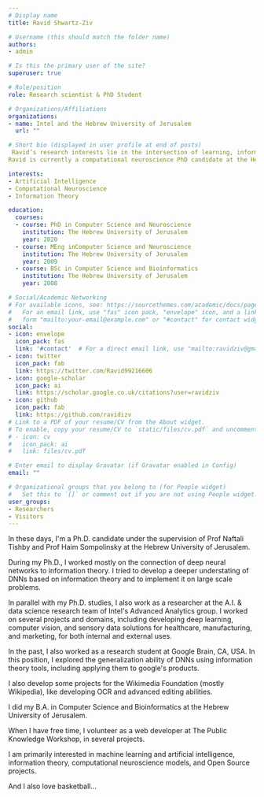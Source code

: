 ```yaml
---
# Display name
title: Ravid Shwartz-Ziv

# Username (this should match the folder name)
authors:
- admin

# Is this the primary user of the site?
superuser: true

# Role/position
role: Research scientist & PhD Student

# Organizations/Affiliations
organizations:
- name: Intel and the Hebrew University of Jerusalem
  url: ""

# Short bio (displayed in user profile at end of posts)
 Ravid’s research interests lie in the intersection of learning, information and optimization in deep neural networks. Ravid’s main focus is exploring learning via information for both artificial and biological neural network.
Ravid is currently a computational neuroscience PhD candidate at the Hebrew University of Jerusalem at the Machine Learning Lab under the supervision of Prof. Tali Tishby. Ravid received both his B.A and his M.Sc degrees from the Hebrew University of Jerusalem.

interests:
- Artificial Intelligence
- Computational Neuroscience
- Information Theory

education:
  courses:
  - course: PhD in Computer Science and Neuroscience
    institution: The Hebrew University of Jerusalem
    year: 2020
  - course: MEng inComputer Science and Neuroscience
    institution: The Hebrew University of Jerusalem
    year: 2009
  - course: BSc in Computer Science and Bioinformatics
    institution: The Hebrew University of Jerusalem
    year: 2008

# Social/Academic Networking
# For available icons, see: https://sourcethemes.com/academic/docs/page-builder/#icons
#   For an email link, use "fas" icon pack, "envelope" icon, and a link in the
#   form "mailto:your-email@example.com" or "#contact" for contact widget.
social:
- icon: envelope
  icon_pack: fas
  link: '#contact'  # For a direct email link, use "mailto:ravidziv@gmail.com".
- icon: twitter
  icon_pack: fab
  link: https://twitter.com/Ravid99216606
- icon: google-scholar
  icon_pack: ai
  link: https://scholar.google.co.uk/citations?user=ravidziv
- icon: github
  icon_pack: fab
  link: https://github.com/ravidizv
# Link to a PDF of your resume/CV from the About widget.
# To enable, copy your resume/CV to `static/files/cv.pdf` and uncomment the lines below.
# - icon: cv
#   icon_pack: ai
#   link: files/cv.pdf

# Enter email to display Gravatar (if Gravatar enabled in Config)
email: ""

# Organizational groups that you belong to (for People widget)
#   Set this to `[]` or comment out if you are not using People widget.
user_groups:
- Researchers
- Visitors
---
```



 In these days, I'm a Ph.D. candidate under the supervision of Prof Naftali Tishby and Prof Haim Sompolinsky at the Hebrew University of Jerusalem.

During my Ph.D., I worked mostly on the connection of deep neural networks to information theory. I tried to develop a deeper understating of DNNs based on information theory and to implement it on large scale problems.

In parallel with my Ph.D. studies, I also work as a researcher at the A.I. & data science research team of Intel's Advanced Analytics group. I worked on several projects and domains, including developing deep learning, computer vision, and sensory data solutions for healthcare, manufacturing, and marketing, for both internal and external uses.

In the past, I also worked as a research student at Google Brain, CA, USA. In this position, I explored the generalization ability of DNNs using information theory tools, including applying them to google's products.

I also develop some projects for the Wikimedia Foundation (mostly Wikipedia), like developing OCR and advanced editing abilities.

I did my B.A. in Computer Science and Bioinformatics at the Hebrew University of Jerusalem.

When I have free time, I volunteer as a web developer at The Public Knowledge Workshop, in several projects.

I am primarily interested in machine learning and artificial intelligence, information theory, computational neuroscience models, and Open Source projects.

And I also love basketball... 
